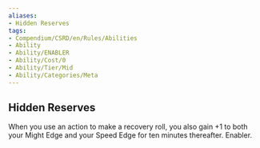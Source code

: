 ```yaml
---
aliases:
- Hidden Reserves
tags:
- Compendium/CSRD/en/Rules/Abilities
- Ability
- Ability/ENABLER
- Ability/Cost/0
- Ability/Tier/Mid
- Ability/Categories/Meta
---
```


  
## Hidden Reserves  
When you use an action to make a recovery roll, you also gain +1 to both your Might Edge and your Speed Edge for ten minutes thereafter. Enabler.